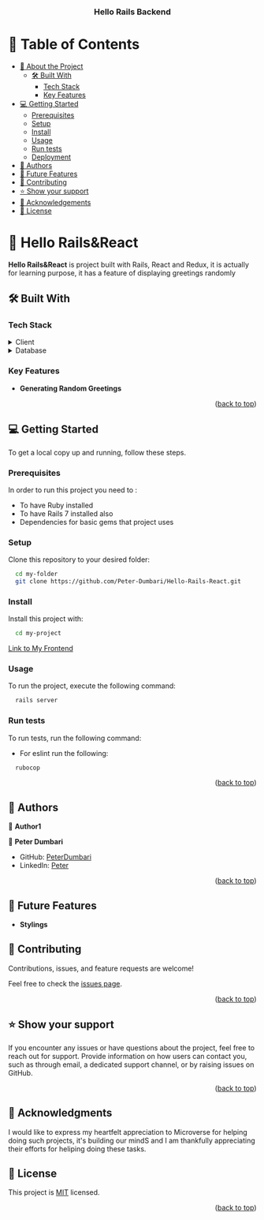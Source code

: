 <a name="readme-top"></a>

<div align="center">

  <h3><b>Hello Rails Backend</b></h3>

</div>

<!-- TABLE OF CONTENTS -->

# 📗 Table of Contents

- [📖 About the Project](#about-project)
  - [🛠 Built With](#built-with)
    - [Tech Stack](#tech-stack)
    - [Key Features](#key-features)
- [💻 Getting Started](#getting-started)
  - [Prerequisites](#prerequisites)
  - [Setup](#setup)
  - [Install](#install)
  - [Usage](#usage)
  - [Run tests](#run-tests)
  - [Deployment](#deployment)
- [👥 Authors](#authors)
- [🔭 Future Features](#future-features)
- [🤝 Contributing](#contributing)
- [⭐️ Show your support](#support)
- [🙏 Acknowledgements](#acknowledgements)
- [📝 License](#license)

<!-- PROJECT DESCRIPTION -->

# 📖 Hello Rails&React <a name="about-project"></a>

**Hello Rails&React** is project built with Rails, React and Redux, it is actually for learning purpose,
it has a feature of displaying greetings randomly

## 🛠 Built With <a name="built-with"></a>

### Tech Stack <a name="tech-stack"></a>

<details>
  <summary>Client</summary>
  <ul>
    <li><a href="#">Rails</a></li>
  </ul>
</details>

<details>
<summary>Database</summary>
  <ul>
    <li><a href="https://www.postgresql.org/">PostgreSQL</a></li>
  </ul>
</details>

<!-- Features -->

### Key Features <a name="key-features"></a>

>

- **Generating Random Greetings**

<p align="right">(<a href="#readme-top">back to top</a>)</p>

<!-- GETTING STARTED -->

## 💻 Getting Started <a name="getting-started"></a>

To get a local copy up and running, follow these steps.

### Prerequisites

In order to run this project you need to :

- To have Ruby installed
- To have Rails 7 installed also
- Dependencies for basic gems that project uses

### Setup

Clone this repository to your desired folder:

```sh
  cd my-folder
  git clone https://github.com/Peter-Dumbari/Hello-Rails-React.git

```

### Install

Install this project with:

```sh
  cd my-project
```

[Link to My Frontend](https://github.com/Peter-Dumbari/Hello-React-Frontend)

### Usage

To run the project, execute the following command:

```sh
  rails server
```

### Run tests

To run tests, run the following command:

- For eslint run the following:

```sh
  rubocop
```

<p align="right">(<a href="#readme-top">back to top</a>)</p>

<!-- AUTHORS -->

## 👥 Authors <a name="authors"></a>

👤 **Author1**

👤 **Peter Dumbari**

- GitHub: [PeterDumbari](https://github.com/peterdumbari)
- LinkedIn: [Peter](https://www.linkedin.com/in/peterdumbari)

<p align="right">(<a href="#readme-top">back to top</a>)</p>

<!-- FUTURE FEATURES -->

## 🔭 Future Features <a name="future-features"></a>

- **Stylings**

<!-- CONTRIBUTING -->

## 🤝 Contributing <a name="contributing"></a>

Contributions, issues, and feature requests are welcome!

Feel free to check the [issues page](https://github.com/Peter-Dumbari/Hello-Rails-React/issues).

<p align="right">(<a href="#readme-top">back to top</a>)</p>

<!-- SUPPORT -->

## ⭐️ Show your support <a name="support"></a>

If you encounter any issues or have questions about the project, feel free to reach out for support. Provide information on how users can contact you, such as through email, a dedicated support channel, or by raising issues on GitHub.

<p align="right">(<a href="#readme-top">back to top</a>)</p>

<!-- ACKNOWLEDGEMENTS -->

## 🙏 Acknowledgments <a name="acknowledgements"></a>

I would like to express my heartfelt appreciation to Microverse for helping doing such projects, it's building our mindS and I am thankfully appreciating their efforts for heliping doing these tasks.

## 📝 License <a name="license"></a>

This project is [MIT](./LICENSE) licensed.

<p align="right">(<a href="#readme-top">back to top</a>)</p>
